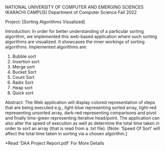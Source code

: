 NATIONAL UNIVERSITY OF COMPUTER AND EMERGING SCIENCES 
(KARACHI CAMPUS) 
Department of Computer Science 
Fall 2022
 
Project: [Sorting Algorithms Visualized]

Introduction: 
In order for better understanding of a particular sorting algorithm, we implemented this web-based 
application where such sorting algorithms are visualized. It showcases the inner workings 
of sorting algorithms. Implemented algorithms are: 

1) Bubble sort 
2) Insertion sort 
3) Merge sort 
4) Bucket Sort
5) Count Sort
6) Radix Sort 
7) Heap sort
8) Quick sort
   
Abstract: 
The Web application will display colored representation of steps that are being executed e.g., light-blue 
representing sorted array, light-red representing unsorted array, dark-red representing comparisons and pivot 
and finally lime-green representing iterative head/point. The application can also alter the speed of execution as 
well as determine the total time taken in order to sort an array (that is read from a .txt file). [Note: ‘Speed Of
Sort’ will affect the total time taken in sorting via a chosen algorithm.]

*Read 'DAA Project Report.pdf' For More Details
